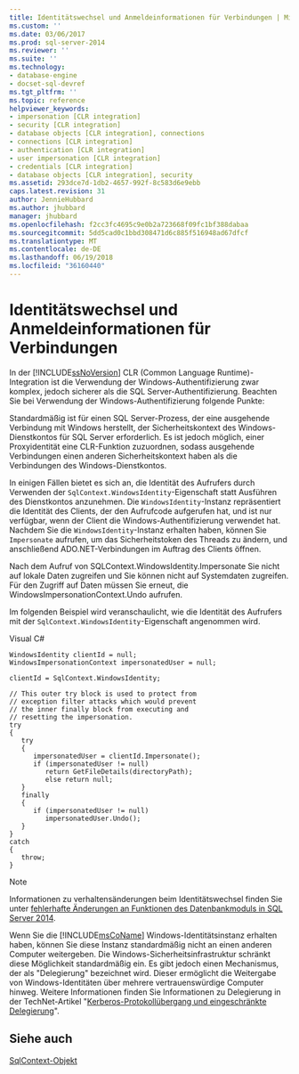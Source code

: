 ```yaml
---
title: Identitätswechsel und Anmeldeinformationen für Verbindungen | Microsoft Docs
ms.custom: ''
ms.date: 03/06/2017
ms.prod: sql-server-2014
ms.reviewer: ''
ms.suite: ''
ms.technology:
- database-engine
- docset-sql-devref
ms.tgt_pltfrm: ''
ms.topic: reference
helpviewer_keywords:
- impersonation [CLR integration]
- security [CLR integration]
- database objects [CLR integration], connections
- connections [CLR integration]
- authentication [CLR integration]
- user impersonation [CLR integration]
- credentials [CLR integration]
- database objects [CLR integration], security
ms.assetid: 293dce7d-1db2-4657-992f-8c583d6e9ebb
caps.latest.revision: 31
author: JennieHubbard
ms.author: jhubbard
manager: jhubbard
ms.openlocfilehash: f2cc3fc4695c9e0b2a723668f09fc1bf388dabaa
ms.sourcegitcommit: 5dd5cad0c1bbd308471d6c885f516948ad67dfcf
ms.translationtype: MT
ms.contentlocale: de-DE
ms.lasthandoff: 06/19/2018
ms.locfileid: "36160440"
---
```

# <a name="impersonation-and-credentials-for-connections"></a>Identitätswechsel und Anmeldeinformationen für Verbindungen
  In der [!INCLUDE[ssNoVersion](../../../includes/ssnoversion-md.md)] CLR (Common Language Runtime)-Integration ist die Verwendung der Windows-Authentifizierung zwar komplex, jedoch sicherer als die SQL Server-Authentifizierung. Beachten Sie bei Verwendung der Windows-Authentifizierung folgende Punkte:  
  
 Standardmäßig ist für einen SQL Server-Prozess, der eine ausgehende Verbindung mit Windows herstellt, der Sicherheitskontext des Windows-Dienstkontos für SQL Server erforderlich. Es ist jedoch möglich, einer Proxyidentität eine CLR-Funktion zuzuordnen, sodass ausgehende Verbindungen einen anderen Sicherheitskontext haben als die Verbindungen des Windows-Dienstkontos.  
  
 In einigen Fällen bietet es sich an, die Identität des Aufrufers durch Verwenden der `SqlContext.WindowsIdentity`-Eigenschaft statt Ausführen des Dienstkontos anzunehmen. Die `WindowsIdentity`-Instanz repräsentiert die Identität des Clients, der den Aufrufcode aufgerufen hat, und ist nur verfügbar, wenn der Client die Windows-Authentifizierung verwendet hat. Nachdem Sie die `WindowsIdentity`-Instanz erhalten haben, können Sie `Impersonate` aufrufen, um das Sicherheitstoken des Threads zu ändern, und anschließend ADO.NET-Verbindungen im Auftrag des Clients öffnen.  
  
 Nach dem Aufruf von SQLContext.WindowsIdentity.Impersonate Sie nicht auf lokale Daten zugreifen und Sie können nicht auf Systemdaten zugreifen. Für den Zugriff auf Daten müssen Sie erneut, die WindowsImpersonationContext.Undo aufrufen.  
  
 Im folgenden Beispiel wird veranschaulicht, wie die Identität des Aufrufers mit der `SqlContext.WindowsIdentity`-Eigenschaft angenommen wird.  
  
 Visual C#  
  
```  
WindowsIdentity clientId = null;  
WindowsImpersonationContext impersonatedUser = null;  
  
clientId = SqlContext.WindowsIdentity;  
  
// This outer try block is used to protect from   
// exception filter attacks which would prevent  
// the inner finally block from executing and   
// resetting the impersonation.  
try  
{  
   try  
   {  
      impersonatedUser = clientId.Impersonate();  
      if (impersonatedUser != null)  
         return GetFileDetails(directoryPath);  
         else return null;  
   }  
   finally  
   {  
      if (impersonatedUser != null)  
         impersonatedUser.Undo();  
   }  
}  
catch  
{  
   throw;  
}  
```  
  
> [!NOTE]  
>  Informationen zu verhaltensänderungen beim Identitätswechsel finden Sie unter [fehlerhafte Änderungen an Funktionen des Datenbankmoduls in SQL Server 2014](../../../database-engine/breaking-changes-to-database-engine-features-in-sql-server-2016.md).  
  
 Wenn Sie die [!INCLUDE[msCoName](../../../includes/msconame-md.md)] Windows-Identitätsinstanz erhalten haben, können Sie diese Instanz standardmäßig nicht an einen anderen Computer weitergeben. Die Windows-Sicherheitsinfrastruktur schränkt diese Möglichkeit standardmäßig ein. Es gibt jedoch einen Mechanismus, der als "Delegierung" bezeichnet wird. Dieser ermöglicht die Weitergabe von Windows-Identitäten über mehrere vertrauenswürdige Computer hinweg. Weitere Informationen finden Sie Informationen zu Delegierung in der TechNet-Artikel "[Kerberos-Protokollübergang und eingeschränkte Delegierung](http://go.microsoft.com/fwlink/?LinkId=50419)".  
  
## <a name="see-also"></a>Siehe auch  
 [SqlContext-Objekt](../../clr-integration-data-access-in-process-ado-net/sqlcontext-object.md)  
  
  